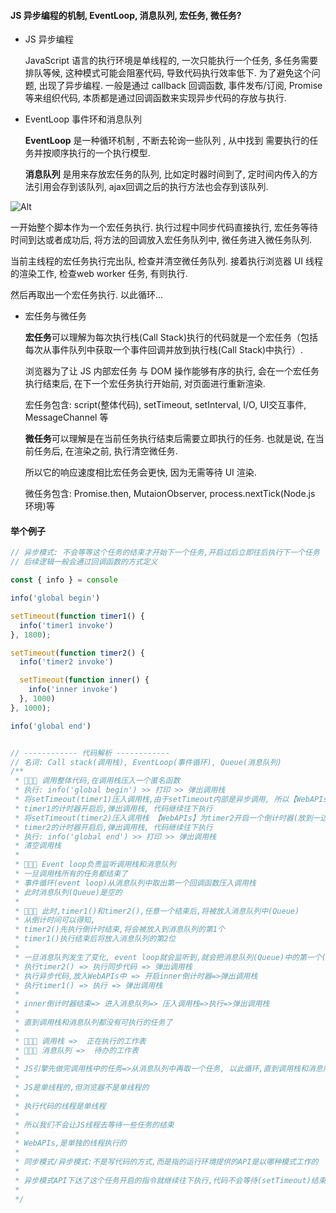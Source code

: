 #### JS 异步编程的机制, EventLoop, 消息队列, 宏任务, 微任务?

- JS 异步编程

  JavaScript 语言的执行环境是单线程的, 一次只能执行一个任务, 多任务需要排队等候, 这种模式可能会阻塞代码, 导致代码执行效率低下. 为了避免这个问题, 出现了异步编程. 一般是通过 callback 回调函数, 事件发布/订阅, Promise 等来组织代码, 本质都是通过回调函数来实现异步代码的存放与执行. 

- EventLoop 事件环和消息队列

  **EventLoop** 是一种循环机制 , 不断去轮询一些队列 , 从中找到 需要执行的任务并按顺序执行的一个执行模型. 

  **消息队列** 是用来存放宏任务的队列,  比如定时器时间到了,  定时间内传入的方法引用会存到该队列,  ajax回调之后的执行方法也会存到该队列. 

![Alt](https://raw.githubusercontent.com/leslie1943/blog/master/images/eventloop/eventLoop.jpg)

  
  一开始整个脚本作为一个宏任务执行. 执行过程中同步代码直接执行, 宏任务等待时间到达或者成功后, 将方法的回调放入宏任务队列中, 微任务进入微任务队列. 

  当前主线程的宏任务执行完出队, 检查并清空微任务队列. 接着执行浏览器 UI 线程的渲染工作, 检查web worker 任务, 有则执行. 

  然后再取出一个宏任务执行. 以此循环...

  

- 宏任务与微任务

  **宏任务**可以理解为每次执行栈(Call Stack)执行的代码就是一个宏任务（包括每次从事件队列中获取一个事件回调并放到执行栈(Call Stack)中执行）. 

  浏览器为了让 JS 内部宏任务 与 DOM 操作能够有序的执行, 会在一个宏任务执行结束后, 在下一个宏任务执行开始前, 对页面进行重新渲染. 

  宏任务包含: script(整体代码), setTimeout, setInterval, I/O, UI交互事件, MessageChannel 等

  

  **微任务**可以理解是在当前任务执行结束后需要立即执行的任务. 也就是说, 在当前任务后, 在渲染之前, 执行清空微任务. 

  所以它的响应速度相比宏任务会更快, 因为无需等待 UI 渲染. 

  微任务包含: Promise.then, MutaionObserver, process.nextTick(Node.js 环境)等


#### 举个例子
```js
// 异步模式: 不会等等这个任务的结束才开始下一个任务,开启过后立即往后执行下一个任务
// 后续逻辑一般会通过回调函数的方式定义

const { info } = console

info('global begin')

setTimeout(function timer1() {
  info('timer1 invoke')
}, 1800);

setTimeout(function timer2() {
  info('timer2 invoke')

  setTimeout(function inner() {
    info('inner invoke')
  }, 1000)
}, 1000);

info('global end')


// ------------ 代码解析 ------------
// 名词: Call stack(调用栈), EventLoop(事件循环), Queue(消息队列)
/**
 * 🚀🚀🚀 调用整体代码,在调用栈压入一个匿名函数
 * 执行: info('global begin') >> 打印 >> 弹出调用栈
 * 将setTimeout(timer1)压入调用栈,由于setTimeout内部是异步调用, 所以【WebAPIs】为timer1开启一个倒计时器(放到一边)
 * timer1的计时器开启后,弹出调用栈, 代码继续往下执行
 * 将setTimeout(timer2)压入调用栈 【WebAPIs】为timer2开启一个倒计时器(放到一边)
 * timer2的计时器开启后,弹出调用栈, 代码继续往下执行
 * 执行: info('global end') >> 打印 >> 弹出调用栈
 * 清空调用栈
 *
 * 🚥🚥🚥 Event loop负责监听调用栈和消息队列
 * 一旦调用栈所有的任务都结束了
 * 事件循环(event loop)从消息队列中取出第一个回调函数压入调用栈
 * 此时消息队列(Queue)是空的
 *
 * 🚧🚧🚧 此时,timer1()和timer2(),任意一个结束后,将被放入消息队列中(Queue)
 * 从倒计时间可以得知,
 * timer2()先执行倒计时结束,将会被放入到消息队列的第1个
 * timer1()执行结束后将放入消息队列的第2位
 *
 * 一旦消息队列发生了变化, event loop就会监听到,就会把消息队列(Queue)中的第一个(timer2)压入调用栈
 * 执行timer2() => 执行同步代码 => 弹出调用栈
 * 执行异步代码,放入WebAPIs中 => 开启inner倒计时器=>弹出调用栈
 * 执行timer1() => 执行 => 弹出调用栈
 *
 * inner倒计时器结束=> 进入消息队列=> 压入调用栈=>执行=>弹出调用栈
 *
 * 直到调用栈和消息队列都没有可执行的任务了
 *
 * 🚀🚀🚀 调用栈 =>  正在执行的工作表
 * 🚥🚥🚥 消息队列 =>  待办的工作表
 *
 * JS引擎先做完调用栈中的任务=>从消息队列中再取一个任务, 以此循环,直到调用栈和消息队列都没有可执行的任务了
 *
 * JS是单线程的,但浏览器不是单线程的
 *
 * 执行代码的线程是单线程
 *
 * 所以我们不会让JS线程去等待一些任务的结束
 *
 * WebAPIs,是单独的线程执行的
 *
 * 同步模式/异步模式:不是写代码的方式,而是指的运行环境提供的API是以哪种模式工作的
 *
 * 异步模式API下达了这个任务开启的指令就继续往下执行,代码不会等待(setTimeout)结束,而是直接继续执行
 *
 */
```